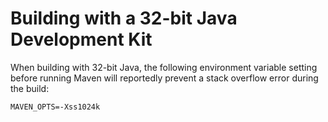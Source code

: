 # Building with a 32-bit Java Development Kit

When building with 32-bit Java, the following environment variable setting
before running Maven will reportedly prevent a stack overflow error during
the build:

    MAVEN_OPTS=-Xss1024k
